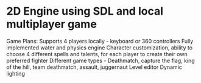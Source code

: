 2D Engine using SDL and local multiplayer game
=========================

Game Plans:
Supports 4 players locally - keyboard or 360 controllers
Fully implemented water and physics engine
Character customization, ability to choose 4 different spells and talents, for each player to create their own preferred fighter
Different game types - Deathmatch, capture the flag, king of the hill, team deathmatch, assault, juggernaut
Level editor
Dynamic lighting
